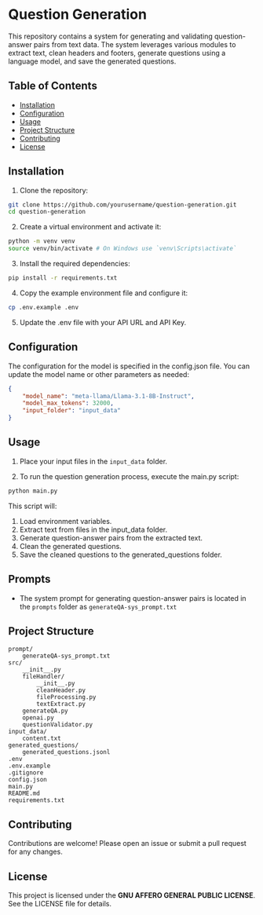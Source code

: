 # Question Generation
This repository contains a system for generating and validating question-answer pairs from text data. The system leverages various modules to extract text, clean headers and footers, generate questions using a language model, and save the generated questions.

## Table of Contents

- [Installation](#installation)
- [Configuration](#configuration)
- [Usage](#usage)
- [Project Structure](#project-structure)
- [Contributing](#contributing)
- [License](#license)


## Installation
1. Clone the repository:
```sh
git clone https://github.com/yourusername/question-generation.git
cd question-generation
```

2. Create a virtual environment and activate it:
```sh
python -m venv venv
source venv/bin/activate # On Windows use `venv\Scripts\activate`
```

3. Install the required dependencies:
```sh
pip install -r requirements.txt
```

4. Copy the example environment file and configure it:
```sh
cp .env.example .env
```

5. Update the .env file with your API URL and API Key.

## Configuration
The configuration for the model is specified in the config.json file. You can update the model name or other parameters as needed:
```json
{
    "model_name": "meta-llama/Llama-3.1-8B-Instruct",
    "model_max_tokens": 32000,
    "input_folder": "input_data"
}
```

## Usage

1. Place your input files in the `input_data` folder.

2. To run the question generation process, execute the main.py script:
```sh
python main.py
```

This script will:
1. Load environment variables.
2. Extract text from files in the input_data folder.
3. Generate question-answer pairs from the extracted text.
4. Clean the generated questions.
5. Save the cleaned questions to the generated_questions folder.

## Prompts

- The system prompt for generating question-answer pairs is located in the `prompts` folder as `generateQA-sys_prompt.txt`

## Project Structure
```plaintext
prompt/
    generateQA-sys_prompt.txt
src/
    __init__.py
    fileHandler/
        __init__.py
        cleanHeader.py
        fileProcessing.py
        textExtract.py
    generateQA.py
    openai.py
    questionValidator.py
input_data/
    content.txt
generated_questions/
    generated_questions.jsonl
.env
.env.example
.gitignore
config.json
main.py
README.md
requirements.txt
```

## Contributing
Contributions are welcome! Please open an issue or submit a pull request for any changes.

## License
This project is licensed under the **GNU AFFERO GENERAL PUBLIC LICENSE**. See the LICENSE file for details.
